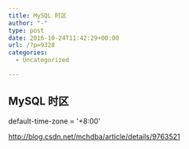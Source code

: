 ```yaml
---
title: MySQL 时区
author: "-"
type: post
date: 2016-10-24T11:42:29+00:00
url: /?p=9328
categories:
  - Uncategorized

---
```

## MySQL 时区
default-time-zone = '+8:00'

http://blog.csdn.net/mchdba/article/details/9763521